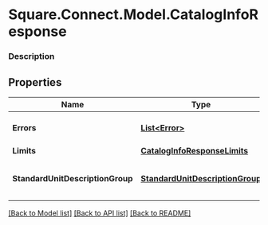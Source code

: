 # Square.Connect.Model.CatalogInfoResponse

### Description



## Properties

Name | Type | Description | Notes
------------ | ------------- | ------------- | -------------
**Errors** | [**List&lt;Error&gt;**](Error.md) | The set of &#x60;Error&#x60;s encountered. | [optional] 
**Limits** | [**CatalogInfoResponseLimits**](CatalogInfoResponseLimits.md) |  | [optional] 
**StandardUnitDescriptionGroup** | [**StandardUnitDescriptionGroup**](StandardUnitDescriptionGroup.md) | Names and abbreviations for standard units. | [optional] 



[[Back to Model list]](../README.md#documentation-for-models) [[Back to API list]](../README.md#documentation-for-api-endpoints) [[Back to README]](../README.md)

